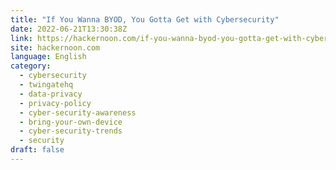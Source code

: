 ```yaml
---
title: "If You Wanna BYOD, You Gotta Get with Cybersecurity"
date: 2022-06-21T13:30:38Z
link: https://hackernoon.com/if-you-wanna-byod-you-gotta-get-with-cybersecurity?source=rss&utm_medium=RSS&utm_source=news.12bit.vn
site: hackernoon.com
language: English
category:
  - cybersecurity
  - twingatehq
  - data-privacy
  - privacy-policy
  - cyber-security-awareness
  - bring-your-own-device
  - cyber-security-trends
  - security
draft: false
---
```

